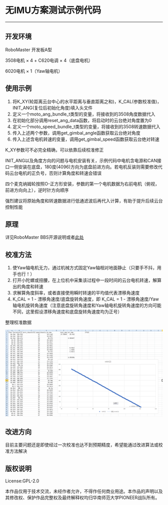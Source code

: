 # 无IMU方案测试示例代码



----

## 开发环境

RoboMaster 开发板A型

3508电机 × 4 + C620电调 × 4（底盘电机）

6020电机 × 1（Yaw轴电机）

## 使用示例

1. 将K_XY(轮距离云台中心的水平距离与垂直距离之和)，K_CAL(参数校准值)，INIT_ANG(复位后初始化角度)填入头文件
2. 定义一个moto_ang_bundle_t类型的变量，将接收到的3508角度数据代入
3. 在初始化部分调用reset_ang_data函数，将启动时的云台绝对角度置为0
4. 定义一个moto_speed_bundle_t类型的变量，将接收到的3508转速数据代入
5. 传入上述两个参数，调用get_gimbal_angle函数获取云台绝对角度
6. 传入上述含电机转速的变量，调用get_gimbal_speed函数获取云台绝对转速

K_XY参数可不必完全精确，可以依靠后续校准修正

INIT_ANG以及角度方向的问题与电机安装有关，示例代码中电机含电源和CAN接口一侧安装在底盘，180度(4096)方向为底盘前进方向。若电机反装则需要修改代码云台电机的正负号，否则计算角度和转速会错误

四个麦克纳姆轮按照O-正方形安装，参数的第一个电机数据为右前电机（俯视，前进方向向上），逆时针方向顺序

强烈建议将原始角度和转速数据进行低通滤波后再代入计算，有助于提升后续云台控制性能

## 原理

详见RoboMaster BBS开源说明或者[此处](doc.md)

## 校准方法

1. 使Yaw轴电机无力，通过机械方式固定Yaw轴相对地面静止（只要手不抖，用手也行！）
2. 打开小陀螺或扭腰，在上位机中采集该过程中一段时间的云台电机转速，解算出的角度和转速
3. 求解算角度斜率，或者直接使用瞬时转速的平均值代表漂移角速度
4. K_CAL = 1 - 漂移角速度/底盘旋转角速度，即 K_CAL = 1 - 漂移角速度/Yaw轴电机旋转角速度（注意底盘旋转角速度和Yaw轴电机旋转角速度的方向可能不同，这里假设漂移角速度和底盘旋转角速度均为正号）

整理校准数据

![cal_test](cal_test.png)

## 改进方向

目前主要问题还是即使经过一次校准也达不到预期精度，希望能通过改进算法或校准方法解决

## 版权说明

License:GPL-2.0

本作品仅用于技术交流，未经作者允许，不得作任何商业用途。本作品的声明以及其修改权、保护作品完整权及最终解释权均归华南师范大学PIONEER战队所有。



